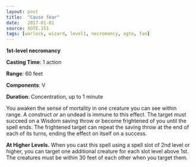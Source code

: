 ```yaml
---
layout: post
title:  "Cause fear"
date:   2017-01-01
source: XGTE.151
tags: [warlock, wizard, level1, necromancy, xgte, fan]
---
```


**1st-level necromancy**

**Casting Time**: 1 action

**Range**: 60 feet

**Components**: V

**Duration**: Concentration, up to 1 minute

You awaken the sense of mortality in one creature you can see within range. A construct or an undead is immune to this effect. The target must succeed on a Wisdom saving throw or become frightened of you until the spell ends. The frightened target can repeat the saving throw at the end of each of its turns, ending the effect on itself on a success.

**At Higher Levels.** When you cast this spell using a spell slot of 2nd level or higher, you can target one additional creature for each slot level above 1st. The creatures must be within 30 feet of each other when you target them.
